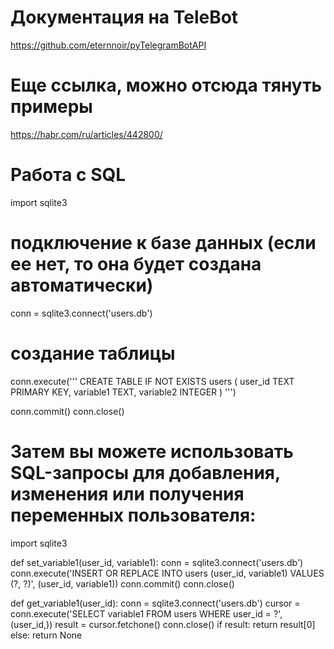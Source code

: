 # Документация на TeleBot
https://github.com/eternnoir/pyTelegramBotAPI
# Еще ссылка, можно отсюда тянуть примеры
https://habr.com/ru/articles/442800/

# Работа с SQL
import sqlite3

# подключение к базе данных (если ее нет, то она будет создана автоматически)
conn = sqlite3.connect('users.db')

# создание таблицы
conn.execute('''
    CREATE TABLE IF NOT EXISTS users (
        user_id TEXT PRIMARY KEY,
        variable1 TEXT,
        variable2 INTEGER
    )
''')

conn.commit()
conn.close()
# Затем вы можете использовать SQL-запросы для добавления, изменения или получения переменных пользователя:

import sqlite3

def set_variable1(user_id, variable1):
    conn = sqlite3.connect('users.db')
    conn.execute('INSERT OR REPLACE INTO users (user_id, variable1) VALUES (?, ?)', (user_id, variable1))
    conn.commit()
    conn.close()

def get_variable1(user_id):
    conn = sqlite3.connect('users.db')
    cursor = conn.execute('SELECT variable1 FROM users WHERE user_id = ?', (user_id,))
    result = cursor.fetchone()
    conn.close()
    if result:
        return result[0]
    else:
        return None